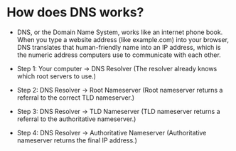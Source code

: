 # How does DNS works?

* DNS, or the Domain Name System, works like an internet phone book. When you type a website address (like example.com) into your browser, DNS translates that human-friendly name into an IP address, 
which is the numeric address computers use to communicate with each other. 
* Step 1: Your computer → DNS Resolver
(The resolver already knows which root servers to use.)

* Step 2: DNS Resolver → Root Nameserver
(Root nameserver returns a referral to the correct TLD nameserver.)

* Step 3: DNS Resolver → TLD Nameserver
(TLD nameserver returns a referral to the authoritative nameserver.)

* Step 4: DNS Resolver → Authoritative Nameserver
(Authoritative nameserver returns the final IP address.)
